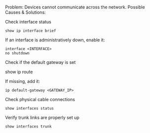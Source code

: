 Problem: Devices cannot communicate across the network.
Possible Causes & Solutions:

Check interface status

    show ip interface brief

If an interface is administratively down, enable it:

    interface <INTERFACE>
    no shutdown

Check if the default gateway is set

show ip route

If missing, add it:

    ip default-gateway <GATEWAY_IP>

Check physical cable connections

    show interfaces status

Verify trunk links are properly set up

    show interfaces trunk
